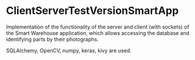 # ClientServerTestVersionSmartApp
Implementation of the functionality of the server and client (with sockets) of the Smart Warehouse application, 
which allows accessing the database and identifying parts by their photographs.

SQLAlchemy, OpenCV, numpy, keras, kivy are used.
